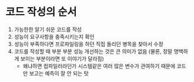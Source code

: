 # 코드 작성의 순서

1. 가능한한 알기 쉬운 코드를 작성
2. 성능이 요구사항을 충족시키는지 확인
3. 성능이 부족하다면 프로파일링을 하던 직접 돌리던 병목을 찾아서 수정
4. 코드를 작성할 때 부분 부분 성능 개선하는 것은 큰 의미가 없음 \(물론, 정말 명백하게 보이는 부분이라면 또 이야기가 달라짐\)
   * 왜냐하면 컴파일러라던가 시스템같은 여러 많은 변수가 관여하기 때문에 코드만 보고는 예측이 잘 안 되는 탓

